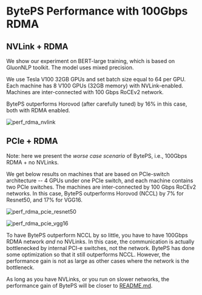 # BytePS Performance with 100Gbps RDMA

## NVLink + RDMA

We show our experiment on BERT-large training, which is based on GluonNLP toolkit. The model uses mixed precision.

We use Tesla V100 32GB GPUs and set batch size equal to 64 per GPU. Each machine has 8 V100 GPUs (32GB memory) with NVLink-enabled. 
Machines are inter-connected with 100 Gbps RoCEv2 network. 

BytePS outperforms Horovod (after carefully tuned) by 16% in this case, both with RDMA enabled.

![perf_rdma_nvlink](https://user-images.githubusercontent.com/13852819/68922123-cb545c80-07b5-11ea-884b-7d541a848031.png)

## PCIe + RDMA

Note: here we present the *worse case scenario* of BytePS, i.e., 100Gbps RDMA + no NVLinks. 

We get below results on machines that are based on PCIe-switch architecture -- 4 GPUs under one PCIe switch, and each machine contains two PCIe switches.
The machines are inter-connected by 100 Gbps RoCEv2 networks.
In this case, BytePS outperforms Horovod (NCCL) by 7% for Resnet50, and 17% for VGG16. 

![perf_rdma_pcie_resnet50](https://user-images.githubusercontent.com/13852819/68925125-57b64d80-07bd-11ea-9f72-d108cf4294ad.png)

![perf_rdma_pcie_vgg16](https://user-images.githubusercontent.com/13852819/68925175-70befe80-07bd-11ea-98d6-ca7df3670bbd.png)


To have BytePS outperform NCCL by so little, you have to have 100Gbps RDMA network *and* no NVLinks. In this case, the communication is actually bottlenecked by internal PCI-e switches, not the network. BytePS has done some optimization so that it still outperforms NCCL. However, the performance gain is not as large as other cases where the network is the bottleneck.

As long as you have NVLinks, or you run on slower networks, the performance gain of BytePS will be closer to [README.md](/README.md).
